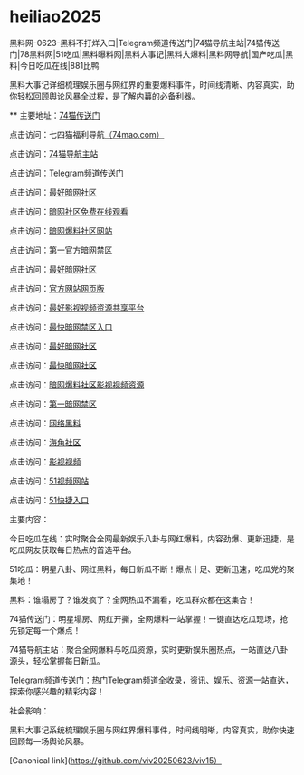 # heiliao2025
黑料网-0623-黑料不打烊入口|Telegram频道传送门|74猫导航主站|74猫传送门|78黑料网|51吃瓜|黑料曝料网|黑料大事记|黑料大爆料|黑料网导航|国产吃瓜|黑料|今日吃瓜在线|881比鸭

黑料大事记详细梳理娱乐圈与网红界的重要爆料事件，时间线清晰、内容真实，助你轻松回顾舆论风暴全过程，是了解内幕的必备利器。

** 主要地址：<a href="https://74mao.com/">74猫传送门</a>

点击访问：七四猫福利导航<a href="https://74mao.com/">（74mao.com）</a>

点击访问：<a href="https://74mao.com/">74猫导航主站</a>

点击访问：<a href="https://74mao.com/">Telegram频道传送门</a>

点击访问：<a href="https://aw1-15.pages.dev/">最好暗网社区</a>

点击访问：<a href="https://aw2-15.pages.dev/">暗网社区免费在线观看</a>

点击访问：<a href="https://aw3-15.pages.dev/">暗网爆料社区网站</a>

点击访问：<a href="https://aw4-15.pages.dev/">第一官方暗网禁区</a>

点击访问：<a href="https://aw1-13.pages.dev/">最好暗网社区</a>

点击访问：<a href="https://aw2-13.pages.dev/">官方网站网页版</a>

点击访问：<a href="https://aw3-13.pages.dev/">最好影视视频资源共享平台</a>

点击访问：<a href="https://aw4-13.pages.dev/">最快暗网禁区入口</a>

点击访问：<a href="https://aw1-14.pages.dev/">最好暗网社区</a>

点击访问：<a href="https://aw2-14.pages.dev/">最快暗网社区</a>

点击访问：<a href="https://aw3-14.pages.dev/">暗网爆料社区影视视频资源</a>

点击访问：<a href="https://aw4-14.pages.dev/">第一暗网禁区</a>

点击访问：<a href="https://aw1-04.pages.dev/">网络黑料</a>

点击访问：<a href="https://aw2-04.pages.dev/">海角社区</a>

点击访问：<a href="https://aw3-04.pages.dev/">影视视频</a>

点击访问：<a href="https://hj-1295.pages.dev/">51视频网站</a>

点击访问：<a href="https://hj-1301.pages.dev/">51快捷入口</a>

主要内容：

今日吃瓜在线：实时聚合全网最新娱乐八卦与网红爆料，内容劲爆、更新迅捷，是吃瓜网友获取每日热点的首选平台。

51吃瓜：明星八卦、网红黑料，每日新瓜不断！爆点十足、更新迅速，吃瓜党的聚集地！

黑料：谁塌房了？谁发疯了？全网热瓜不漏看，吃瓜群众都在这集合！


74猫传送门：明星塌房、网红开撕，全网爆料一站掌握！一键直达吃瓜现场，抢先锁定每一个爆点！

74猫导航主站：聚合全网爆料与吃瓜资源，实时更新娱乐圈热点，一站直达八卦源头，轻松掌握每日新瓜。

Telegram频道传送门：热门Telegram频道全收录，资讯、娱乐、资源一站直达，探索你感兴趣的精彩内容！

社会影响：

黑料大事记系统梳理娱乐圈与网红界爆料事件，时间线明晰，内容真实，助你快速回顾每一场舆论风暴。

[Canonical link](https://github.com/viv20250623/viv15）
